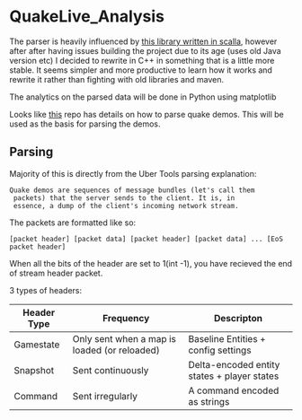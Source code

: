 # QuakeLive_Analysis
The parser is heavily influenced by [this library written in scalla](https://github.com/vincasmiliunas/Quake-Live-Demo-Parser), however after after having issues building the project due to its age (uses old Java version etc) I decided to rewrite in C++ in something that is a little more stable.  It seems simpler and more productive to learn how it works and rewrite it rather than fighting with old libraries and maven.

The analytics on the parsed data will be done in Python using matplotlib

Looks like [this](https://github.com/mightycow/uberdemotools/blob/develop/CUSTOM_PARSING.md) repo has details on how to parse quake demos.  This will be used as the basis for parsing the demos.


## Parsing
Majority of this is directly from the Uber Tools parsing explanation:
```
Quake demos are sequences of message bundles (let's call them
 packets) that the server sends to the client. It is, in 
 essence, a dump of the client's incoming network stream.
```
The packets are formatted like so:
```
[packet header] [packet data] [packet header] [packet data] ... [EoS packet header]
```
When all the bits of the header are set to 1(int -1), you have recieved the end of stream header packet.

3 types of headers:

| Header Type | Frequency | Descripton|
| ---- | ---- | ---- |
| Gamestate | Only sent when a map is loaded (or reloaded) | Baseline Entities + config settings |
| Snapshot | Sent continuously | Delta-encoded entity states + player states |
| Command | Sent irregularly | A command encoded as strings |

